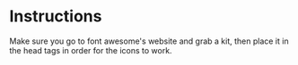 # Instructions

Make sure you go to font awesome's website and grab a kit, then place it in the head tags in order for the icons to work.
